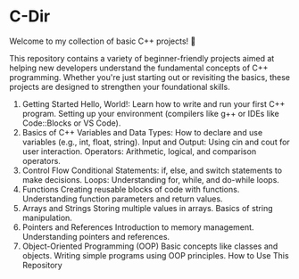 # C-Dir
Welcome to my collection of basic C++ projects! 🚀

This repository contains a variety of beginner-friendly projects aimed at helping new developers understand the fundamental concepts of C++ programming. Whether you're just starting out or revisiting the basics, these projects are designed to strengthen your foundational skills.
1. Getting Started
Hello, World!: Learn how to write and run your first C++ program.
Setting up your environment (compilers like g++ or IDEs like Code::Blocks or VS Code).
2. Basics of C++
Variables and Data Types: How to declare and use variables (e.g., int, float, string).
Input and Output: Using cin and cout for user interaction.
Operators: Arithmetic, logical, and comparison operators.
3. Control Flow
Conditional Statements: if, else, and switch statements to make decisions.
Loops: Understanding for, while, and do-while loops.
4. Functions
Creating reusable blocks of code with functions.
Understanding function parameters and return values.
5. Arrays and Strings
Storing multiple values in arrays.
Basics of string manipulation.
6. Pointers and References
Introduction to memory management.
Understanding pointers and references.
7. Object-Oriented Programming (OOP)
Basic concepts like classes and objects.
Writing simple programs using OOP principles.
How to Use This Repository
